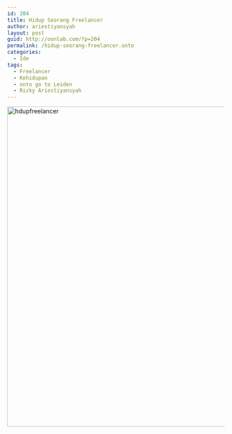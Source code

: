 ```yaml
---
id: 204
title: Hidup Seorang Freelancer
author: ariestiyansyah
layout: post
guid: http://oonlab.com/?p=204
permalink: /hidup-seorang-freelancer.onto
categories:
  - Ide
tags:
  - Freelancer
  - Kehidupan
  - onto go to Leiden
  - Rizky Ariestiyansyah
---
```

[<img class="aligncenter size-full wp-image-205" alt="hdupfreelancer" src="http://oonlab.com/wp-content/uploads/2014/02/rect3129.png" width="641" height="741" />][1]

 [1]: http://oonlab.com/wp-content/uploads/2014/02/rect3129.png
